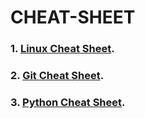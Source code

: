 # CHEAT-SHEET 

### 1. [Linux Cheat Sheet](https://github.com/mohitkhedkar/CHEAT-SHEET/blob/main/Linux-cheatsheet.md).

### 2. [Git Cheat Sheet](https://github.com/mohitkhedkar/CHEAT-SHEET/blob/main/git-cheatsheet.md).

### 3. [Python Cheat Sheet](https://github.com/mohitkhedkar/CHEAT-SHEET/blob/main/python-cheatsheet.md).